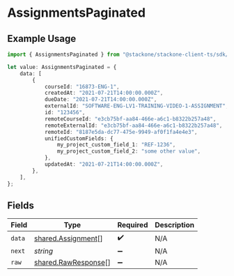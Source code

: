 # AssignmentsPaginated

## Example Usage

```typescript
import { AssignmentsPaginated } from "@stackone/stackone-client-ts/sdk/models/shared";

let value: AssignmentsPaginated = {
    data: [
        {
            courseId: "16873-ENG-1",
            createdAt: "2021-07-21T14:00:00.000Z",
            dueDate: "2021-07-21T14:00:00.000Z",
            externalId: "SOFTWARE-ENG-LV1-TRAINING-VIDEO-1-ASSIGNMENT",
            id: "123456",
            remoteCourseId: "e3cb75bf-aa84-466e-a6c1-b8322b257a48",
            remoteExternalId: "e3cb75bf-aa84-466e-a6c1-b8322b257a48",
            remoteId: "8187e5da-dc77-475e-9949-af0f1fa4e4e3",
            unifiedCustomFields: {
                my_project_custom_field_1: "REF-1236",
                my_project_custom_field_2: "some other value",
            },
            updatedAt: "2021-07-21T14:00:00.000Z",
        },
    ],
};
```

## Fields

| Field                                                             | Type                                                              | Required                                                          | Description                                                       |
| ----------------------------------------------------------------- | ----------------------------------------------------------------- | ----------------------------------------------------------------- | ----------------------------------------------------------------- |
| `data`                                                            | [shared.Assignment](../../../sdk/models/shared/assignment.md)[]   | :heavy_check_mark:                                                | N/A                                                               |
| `next`                                                            | *string*                                                          | :heavy_minus_sign:                                                | N/A                                                               |
| `raw`                                                             | [shared.RawResponse](../../../sdk/models/shared/rawresponse.md)[] | :heavy_minus_sign:                                                | N/A                                                               |